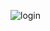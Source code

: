 
![login](https://user-images.githubusercontent.com/32462390/33684608-e80552c6-dadf-11e7-98d3-094a1439908b.jpeg)

